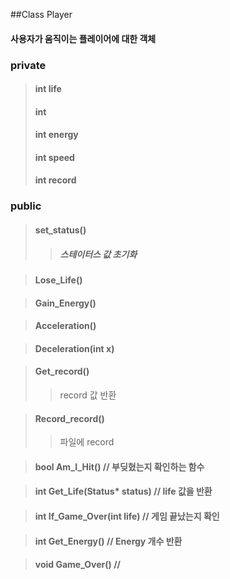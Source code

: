 ##Class Player
#### 사용자가 움직이는 플레이어에 대한 객체

### private
> #### int life
> #### int 
> #### int energy
> #### int speed
> #### int record

### public
> #### set_status()
> > ##### 스테이터스 값 초기화

> #### Lose_Life()

> #### Gain_Energy()

> #### Acceleration()

> #### Deceleration(int x)

> #### Get_record()
> > record 값 반환

> #### Record_record()
> > 파일에 record 

> #### bool Am_I_Hit()  // 부딪혔는지 확인하는 함수

> #### int Get_Life(Status* status)   // life 값을 반환

> #### int If_Game_Over(int life) // 게임 끝났는지 확인

> #### int Get_Energy() // Energy 개수 반환

> #### void Game_Over() // 
